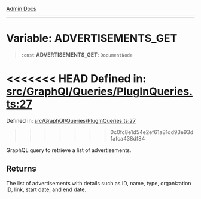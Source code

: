 [Admin Docs](/)

***

# Variable: ADVERTISEMENTS\_GET

> `const` **ADVERTISEMENTS\_GET**: `DocumentNode`

<<<<<<< HEAD
Defined in: [src/GraphQl/Queries/PlugInQueries.ts:27](https://github.com/abhassen44/talawa-admin/blob/285f7384c3d26b5028a286d84f89b85120d130a2/src/GraphQl/Queries/PlugInQueries.ts#L27)
=======
Defined in: [src/GraphQl/Queries/PlugInQueries.ts:27](https://github.com/PalisadoesFoundation/talawa-admin/blob/main/src/GraphQl/Queries/PlugInQueries.ts#L27)
>>>>>>> 0c0fc8e1d54e2ef61a81dd93e93d1afca438df84

GraphQL query to retrieve a list of advertisements.

## Returns

The list of advertisements with details such as ID, name, type, organization ID, link, start date, and end date.
